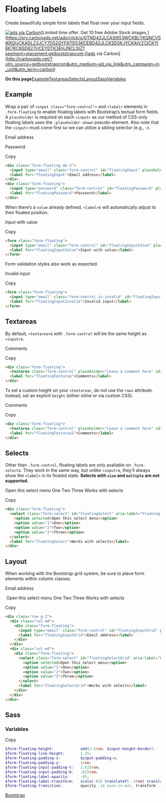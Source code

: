 # Floating labels

Create beautifully simple form labels that float over your input fields.

[![ads via Carbon](https://cdn4.buysellads.net/uu/1/3386/1525189943-38523.png)](https://srv.carbonads.net/ads/click/x/GTND42JLCASI653WCKBLYKQNCVSIKKQUCKADLZ3JCY7D52QYF67I553KCEBD42JLCKSD5KJYCKAIV27JCKYI6K7KC6SD627UCEYDTK3EHJNCLSIZ?segment=placement:getbootstrapcom;)[Limited time offer: Get 10 free Adobe Stock images.](https://srv.carbonads.net/ads/click/x/GTND42JLCASI653WCKBLYKQNCVSIKKQUCKADLZ3JCY7D52QYF67I553KCEBD42JLCKSD5KJYCKAIV27JCKYI6K7KC6SD627UCEYDTK3EHJNCLSIZ?segment=placement:getbootstrapcom;)[ads via Carbon](http://carbonads.net/?utm_source=getbootstrapcom&utm_medium=ad_via_link&utm_campaign=in_unit&utm_term=carbon)

**On this page**[Example](https://getbootstrap.com/docs/5.0/forms/floating-labels/#example)[Textareas](https://getbootstrap.com/docs/5.0/forms/floating-labels/#textareas)[Selects](https://getbootstrap.com/docs/5.0/forms/floating-labels/#selects)[Layout](https://getbootstrap.com/docs/5.0/forms/floating-labels/#layout)[Sass](https://getbootstrap.com/docs/5.0/forms/floating-labels/#sass)[Variables](https://getbootstrap.com/docs/5.0/forms/floating-labels/#variables)

## Example

Wrap a pair of `<input class="form-control">` and `<label>` elements in `.form-floating` to enable floating labels with Bootstrap’s textual form fields. A `placeholder` is required on each `<input>` as our method of CSS-only floating labels uses the `:placeholder-shown` pseudo-element. Also note that the `<input>` must come first so we can utilize a sibling selector (e.g., `~`).

Email address

Password

Copy

```html
<div class="form-floating mb-3">
  <input type="email" class="form-control" id="floatingInput" placeholder="name@example.com">
  <label for="floatingInput">Email address</label>
</div>
<div class="form-floating">
  <input type="password" class="form-control" id="floatingPassword" placeholder="Password">
  <label for="floatingPassword">Password</label>
</div>
```

When there’s a `value` already defined, `<label>`s will automatically adjust to their floated position.

Input with value

Copy

```html
<form class="form-floating">
  <input type="email" class="form-control" id="floatingInputValue" placeholder="name@example.com" value="test@example.com">
  <label for="floatingInputValue">Input with value</label>
</form>
```

Form validation styles also work as expected.

Invalid input

Copy

```html
<form class="form-floating">
  <input type="email" class="form-control is-invalid" id="floatingInputInvalid" placeholder="name@example.com" value="test@example.com">
  <label for="floatingInputInvalid">Invalid input</label>
</form>
```

## Textareas

By default, `<textarea>`s with `.form-control` will be the same height as `<input>`s.

Comments

Copy

```html
<div class="form-floating">
  <textarea class="form-control" placeholder="Leave a comment here" id="floatingTextarea"></textarea>
  <label for="floatingTextarea">Comments</label>
</div>
```

To set a custom height on your `<textarea>`, do not use the `rows` attribute. Instead, set an explicit `height` (either inline or via custom CSS).

Comments

Copy

```html
<div class="form-floating">
  <textarea class="form-control" placeholder="Leave a comment here" id="floatingTextarea2" style="height: 100px"></textarea>
  <label for="floatingTextarea2">Comments</label>
</div>
```

## Selects

Other than `.form-control`, floating labels are only available on `.form-select`s. They work in the same way, but unlike `<input>`s, they’ll always show the `<label>` in its floated state. **Selects with `size` and `multiple` are not supported.**

   Open this select menu   One   Two   Three  Works with selects

Copy

```html
<div class="form-floating">
  <select class="form-select" id="floatingSelect" aria-label="Floating label select example">
    <option selected>Open this select menu</option>
    <option value="1">One</option>
    <option value="2">Two</option>
    <option value="3">Three</option>
  </select>
  <label for="floatingSelect">Works with selects</label>
</div>
```

## Layout

When working with the Bootstrap grid system, be sure to place form elements within column classes.

Email address

​      Open this select menu      One      Two      Three     Works with selects

Copy

```html
<div class="row g-2">
  <div class="col-md">
    <div class="form-floating">
      <input type="email" class="form-control" id="floatingInputGrid" placeholder="name@example.com" value="mdo@example.com">
      <label for="floatingInputGrid">Email address</label>
    </div>
  </div>
  <div class="col-md">
    <div class="form-floating">
      <select class="form-select" id="floatingSelectGrid" aria-label="Floating label select example">
        <option selected>Open this select menu</option>
        <option value="1">One</option>
        <option value="2">Two</option>
        <option value="3">Three</option>
      </select>
      <label for="floatingSelectGrid">Works with selects</label>
    </div>
  </div>
</div>
```

## Sass

### Variables

Copy

```scss
$form-floating-height:            add(3.5rem, $input-height-border);
$form-floating-line-height:       1.25;
$form-floating-padding-x:         $input-padding-x;
$form-floating-padding-y:         1rem;
$form-floating-input-padding-t:   1.625rem;
$form-floating-input-padding-b:   .625rem;
$form-floating-label-opacity:     .65;
$form-floating-label-transform:   scale(.85) translateY(-.5rem) translateX(.15rem);
$form-floating-transition:        opacity .1s ease-in-out, transform .1s ease-in-out;
```

[Bootstrap](https://getbootstrap.com/)

 